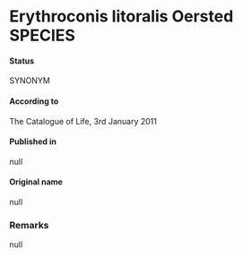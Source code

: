 # Erythroconis litoralis Oersted SPECIES

#### Status
SYNONYM

#### According to
The Catalogue of Life, 3rd January 2011

#### Published in
null

#### Original name
null

### Remarks
null